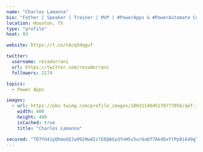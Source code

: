 ```yaml
---
name: "Charles Lamanna"
bio: "Father | Speaker | Trainer | MVP | #PowerApps & #PowerAutomate Community Super User | YouTuber Right-pointing triangle http://youtube.com/c/rezadorrani | Learn - Share - Clockwise rightwards and leftwards open circle arrows"
location: Houston, TX
type: "profile"
heat: 93

website: https://t.co/tAcqSdqguf

twitter:
  username: rezadorrani
  url: https://twitter.com/rezadorrani
  followers: 2274

topics:
  - Power Apps

images:
  - url: https://pbs.twimg.com/profile_images/1063114045270777856/qeT-jpWr_400x400.jpg
    width: 400
    height: 400
    isCached: true
    title: "Charles Lamanna"

secured: "T07Yd41pQhmoGEJw092HwAIzlE6QAGydYnH5s5ur6aQf7Ak4DxYtPp0i649gTIzVMI/9gpeLSBUh8fcLEb+EA+khvKmqnO78D40+gqnpLvJ26d8s+XdeRtwe34l9gxrJOGlvUwtmyG74vd16eAuGylFLvFx6wC1117K+myVC2HCfWk6yL/AlNzQLwwxNVHxkp1s+0jwTiXTFeWdK2ZAjjQcWuAja6+gcXP6puivHgc54yBhMaqGEu/LvcCxqMBrFiVWUshxjwS/asxkLXjXvHrmxt+OTP+8TRfU8gE1Uzy/+p9baCG6vToHF53WAOcMOHmyeD8OEuOD6ifXtftdZ9eYtK0yX7qtUz/bdRKeKSVcZde87YuXvLVIbjCvhVFbLNqZJ2NorQMr9NHk7o4SBkieWNjeWBiQ5Cps2rhu4bnM=;ZA3pzROmtrzRwyQXoqjtkg=="
---
```


